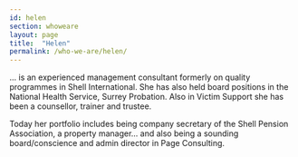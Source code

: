 ```yaml
---
id: helen
section: whoweare
layout: page
title:  "Helen"
permalink: /who-we-are/helen/
---
```


... is an experienced management consultant formerly on quality programmes in Shell International. She has also held board positions in the National Health Service, Surrey Probation. Also in Victim Support she has been a counsellor, trainer and trustee.

Today her portfolio includes being company secretary of the Shell Pension Association, a property manager... and also being a sounding board/conscience and admin director in Page Consulting.